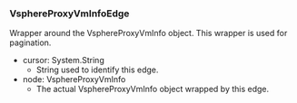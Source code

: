 ### VsphereProxyVmInfoEdge
Wrapper around the VsphereProxyVmInfo object. This wrapper is used for pagination.

- cursor: System.String
  - String used to identify this edge.
- node: VsphereProxyVmInfo
  - The actual VsphereProxyVmInfo object wrapped by this edge.
